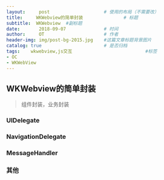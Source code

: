 ```yaml
---
layout:     post                    # 使用的布局（不需要改）
title:     WKWebview的简单封装               # 标题 
subtitle:  WKWebview  #副标题
date:       2018-09-07              # 时间
author:     OT                      # 作者
header-img: img/post-bg-2015.jpg    #这篇文章标题背景图片
catalog: true                       # 是否归档
tags:    wkwebview,js交互                           #标签
- OC
- WKWebView
---
```


## WKWebview的简单封装 
>组件封装，业务封装
### UIDelegate
### NavigationDelegate
### MessageHandler
### 其他

